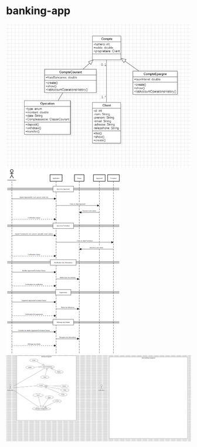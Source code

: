 # banking-app
![Class uml diagram](./uml/class%20uml%20banking.PNG)
![Sequence uml diagram](./uml/sequence%20uml%20.webp)
![Use case uml diagram](./uml/use_case_diagrm_banking.webp)